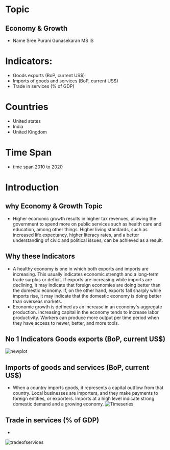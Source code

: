 # Topic
## Economy & Growth
- Name Sree Purani Gunasekaran  MS IS
# Indicators:
- Goods exports (BoP, current US$)
- Imports of goods and services (BoP, current US$)
- Trade in services (% of GDP)
# Countries
- United states
- India
- United Kingdom
# Time Span
- time span 2010 to 2020
# Introduction 
## why Economy & Growth Topic 
- Higher economic growth results in higher tax revenues, allowing the government to spend more on public services such as health care and education, among other things. Higher living standards, such as increased life expectancy, higher literacy rates, and a better understanding of civic and political issues, can be achieved as a result.
## Why these Indicators
- A healthy economy is one in which both exports and imports are increasing. This usually indicates economic strength and a long-term trade surplus or deficit. If exports are increasing while imports are declining, it may indicate that foreign economies are doing better than the domestic economy. If, on the other hand, exports fall sharply while imports rise, it may indicate that the domestic economy is doing better than overseas markets.
- Economic growth is defined as an increase in an economy's aggregate production. Increasing capital in the economy tends to increase labor productivity. Workers can produce more output per time period when they have access to newer, better, and more tools.
## No 1 Indicators Goods exports (BoP, current US$)
![newplot](https://user-images.githubusercontent.com/89939492/137649297-718710e9-c009-4c1b-b5c0-5881818ffcf9.png)

## Imports of goods and services (BoP, current US$)
- When a country imports goods, it represents a capital outflow from that country. Local businesses are importers, and they make payments to foreign entities, or exporters. Imports at a high level indicate strong domestic demand and a growing economy.
![Timeseries](https://user-images.githubusercontent.com/89939492/137651454-20d19917-609c-489c-aa12-b26e5fac0e4a.png)
##  Trade in services (% of GDP)
-
![tradeofservices](https://user-images.githubusercontent.com/89939492/137651669-1d7a6418-5d60-4f9b-a132-43ad89357934.png)
